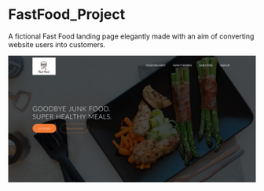 # FastFood_Project
A fictional Fast Food landing page elegantly made with an aim of converting website users into customers.

![](resources/img/fastfood)
